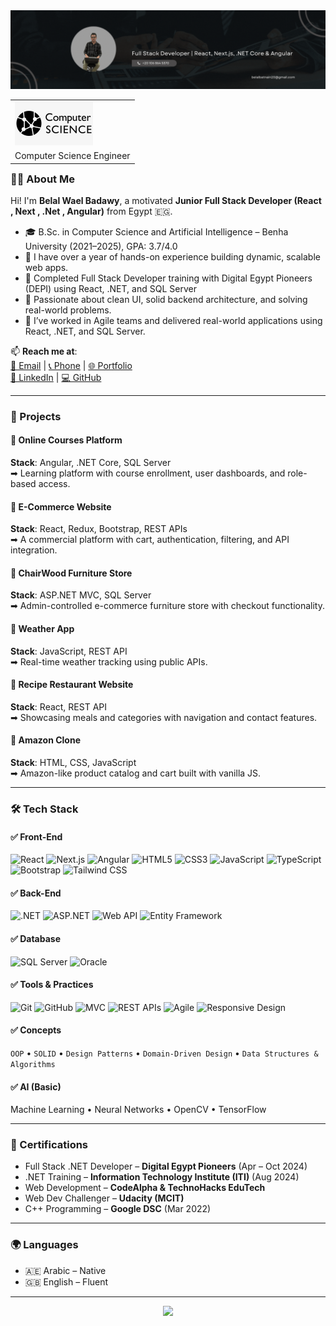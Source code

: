 <img src="Black Minimal Business Personal Profile Linkedin Banner.gif" alt="Header">

<table align="right">
 <tr><td><a href="README.md"><img src="376-3767133_usu-computer-science-logo-computer-science-logo-transparent.png" height="70"> </a></td></tr>
 <tr><td>Computer Science Engineer</td></tr>
</table>

### 👨‍💻 About Me

Hi! I'm **Belal Wael Badawy**, a motivated **Junior Full Stack Developer (React , Next , .Net , Angular)** from Egypt 🇪🇬.

- 🎓 B.Sc. in Computer Science and Artificial Intelligence – Benha University (2021–2025), GPA: 3.7/4.0
- 🚀 I have over a year of hands-on experience building dynamic, scalable web apps.
- 💼 Completed Full Stack Developer training with Digital Egypt Pioneers (DEPI) using React, .NET, and SQL Server
- 🧠 Passionate about clean UI, solid backend architecture, and solving real-world problems.
- 🤝 I’ve worked in Agile teams and delivered real-world applications using React, .NET, and SQL Server.

📫 **Reach me at**:  
[📧 Email](mailto:belalbatnain20@gmail.com) | [📞 Phone](tel:+201068645370) | [🌐 Portfolio](https://belal-wael.github.io/myPortfolio)  
[🔗 LinkedIn](https://linkedin.com/in/belalwael) | [💻 GitHub](https://github.com/Belal-Wael)

---

### 💼 Projects

#### 🔹 Online Courses Platform  
**Stack**: Angular, .NET Core, SQL Server  
➡ Learning platform with course enrollment, user dashboards, and role-based access.

#### 🔹 E-Commerce Website  
**Stack**: React, Redux, Bootstrap, REST APIs  
➡ A commercial platform with cart, authentication, filtering, and API integration.

#### 🔹 ChairWood Furniture Store  
**Stack**: ASP.NET MVC, SQL Server  
➡ Admin-controlled e-commerce furniture store with checkout functionality.

#### 🔹 Weather App  
**Stack**: JavaScript, REST API  
➡ Real-time weather tracking using public APIs.

#### 🔹 Recipe Restaurant Website  
**Stack**: React, REST API  
➡ Showcasing meals and categories with navigation and contact features.

#### 🔹 Amazon Clone  
**Stack**: HTML, CSS, JavaScript  
➡ Amazon-like product catalog and cart built with vanilla JS.

---

### 🛠️ Tech Stack

#### ✅ Front-End
![React](https://img.shields.io/badge/React-20232A?style=flat&logo=react)
![Next.js](https://img.shields.io/badge/Next.js-000000?style=flat&logo=next.js)
![Angular](https://img.shields.io/badge/Angular-DD0031?style=flat&logo=angular&logoColor=white)
![HTML5](https://img.shields.io/badge/HTML5-E34F26?style=flat&logo=html5&logoColor=white)
![CSS3](https://img.shields.io/badge/CSS3-1572B6?style=flat&logo=css3&logoColor=white)
![JavaScript](https://img.shields.io/badge/JavaScript-F7DF1E?style=flat&logo=javascript&logoColor=black)
![TypeScript](https://img.shields.io/badge/TypeScript-3178C6?style=flat&logo=typescript)
![Bootstrap](https://img.shields.io/badge/Bootstrap-7952B3?style=flat&logo=bootstrap)
![Tailwind CSS](https://img.shields.io/badge/Tailwind_CSS-38B2AC?style=flat&logo=tailwind-css)

#### ✅ Back-End
![.NET](https://img.shields.io/badge/.NET-512BD4?style=flat&logo=dotnet)
![ASP.NET](https://img.shields.io/badge/ASP.NET-5C2D91?style=flat&logo=dotnet)
![Web API](https://img.shields.io/badge/Web%20API-333333?style=flat)
![Entity Framework](https://img.shields.io/badge/Entity%20Framework-68217A?style=flat)

#### ✅ Database
![SQL Server](https://img.shields.io/badge/SQL_Server-CC2927?style=flat&logo=microsoftsqlserver)
![Oracle](https://img.shields.io/badge/Oracle-F80000?style=flat&logo=oracle)

#### ✅ Tools & Practices
![Git](https://img.shields.io/badge/Git-F05032?style=flat&logo=git)
![GitHub](https://img.shields.io/badge/GitHub-181717?style=flat&logo=github)
![MVC](https://img.shields.io/badge/MVC-007ACC?style=flat)
![REST APIs](https://img.shields.io/badge/REST_API-02569B?style=flat&logo=rest)
![Agile](https://img.shields.io/badge/Agile-28A745?style=flat)
![Responsive Design](https://img.shields.io/badge/Responsive%20Design-2196F3?style=flat)

#### ✅ Concepts
`OOP` • `SOLID` • `Design Patterns` • `Domain-Driven Design` • `Data Structures & Algorithms`

#### ✅ AI (Basic)
Machine Learning • Neural Networks • OpenCV • TensorFlow

---

### 📜 Certifications

- Full Stack .NET Developer – **Digital Egypt Pioneers** (Apr – Oct 2024)
- .NET Training – **Information Technology Institute (ITI)** (Aug 2024)
- Web Development – **CodeAlpha & TechnoHacks EduTech**
- Web Dev Challenger – **Udacity (MCIT)**
- C++ Programming – **Google DSC** (Mar 2022)

---

### 🌍 Languages

- 🇦🇪 Arabic – Native  
- 🇬🇧 English – Fluent

---

<p align="center">
  <img src="https://komarev.com/ghpvc/?username=Belal-Wael&style=plastic&label=Views">
</p>
